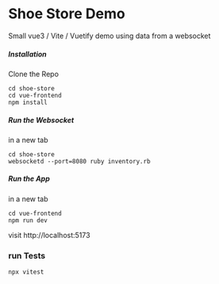 # Shoe Store Demo

Small vue3 / Vite / Vuetify demo using data from a websocket

##### Installation

Clone the Repo

```
cd shoe-store
cd vue-frontend
npm install
```

##### Run the Websocket

in a new tab

```
cd shoe-store
websocketd --port=8080 ruby inventory.rb
```

##### Run the App

in a new tab

```
cd vue-frontend
npm run dev
```

visit http://localhost:5173


### run Tests

```
npx vitest
```
